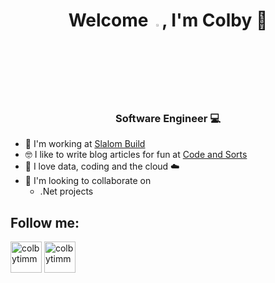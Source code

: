 <h1 align="center">Welcome <img src="https://media.giphy.com/media/hvRJCLFzcasrR4ia7z/giphy.gif" width=3%>, I'm Colby 🧐</h1>
<h3 align="center"> Software Engineer 💻</h3>

- 🔭 I'm working at [Slalom Build](https://www.slalombuild.com/)
- 🤓 I like to write blog articles for fun at [Code and Sorts](https://www.codeandsorts.com)
- 👻 I love data, coding and the cloud ☁️
- 👯 I'm looking to collaborate on
	- .Net projects

## Follow me:
<p align="left">
<a href="https://www.linkedin.com/in/colbytimm/" target="blank"><img align="center" src="https://cdn.jsdelivr.net/npm/simple-icons@3.0.1/icons/linkedin.svg" alt="colbytimm" height="50" width="50" /></a>
<a href="https://codeandsorts.com/" target="blank"><img align="center" src="https://cdn.jsdelivr.net/npm/simple-icons@3.0.1/icons/wordpress.svg" alt="colbytimm" height="50" width="50" /></a>
</p>
